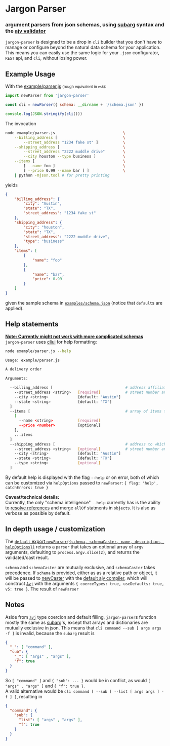 # Jargon Parser
### argument parsers from json schemas, using [subarg](https://github.com/substack/subarg) syntax and the [ajv validator](https://github.com/epoberezkin/ajv)
`jargon-parser` is designed to be a drop in `cli` builder that you don't have to manage or configure beyond the natural data schema for your application. This means you can easily use the same logic for your `.json` configurator, `REST` api, and `cli`, without losing power.
  
## Example Usage
With the [example/parser.js](example/parser.js) <small>(rough equivalent in `es6`)</small>:
```javascript
import newParser from 'jargon-parser'

const cli = newParser({ schema: __dirname + '/schema.json' })

console.log(JSON.stringify(cli()))
```
The invocation
```bash
node example/parser.js                              \
    --billing_address [                             \
        --street_address "1234 fake st" ]           \
    --shipping_address [                            \
        --street_address "2222 muddle drive"        \
        --city houston --type business ]            \
    --items [                                       \
        [ --name foo ]                              \
        [ --price 0.99 --name bar ] ]               \
    | python -mjson.tool # for pretty printing
```
yields
```json
{
    "billing_address": {
        "city": "Austin",
        "state": "TX",
        "street_address": "1234 fake st"
    },
    "shipping_address": {
        "city": "houston",
        "state": "TX",
        "street_address": "2222 muddle drive",
        "type": "business"
    },
    "items": [
        {
            "name": "foo"
        },
        {
            "name": "bar",
            "price": 0.99
        }
    ]
}
```
given the sample schema in [`examples/schema.json`](example/schema.json) (notice that `default`s are applied).
  
## Help statements
[**Note: Currently might not work with more complicated schemas**](#help-caveat)  
`jargon-parser` uses [cliui](https://github.com/yargs/cliui) for help formatting:
```bash
node example/parser.js --help

Usage: example/parser.js

A delivery order

Arguments:

  --billing_address [                                # address affiliated with credit card
    --street_address <string>   [required]           # street number and name
    --city <string>             [default: "Austin"]
    --state <string>            [default: "TX"]
  ]
  --items [                                          # array of items to purchase
    [
      --name <string>           [required]
      --price <number>          [optional]
    ],
    ...items
  ]
  --shipping_address [                               # address to which we will ship the package
    --street_address <string>   [optional]           # street number and name
    --city <string>             [default: "Austin"]
    --state <string>            [default: "TX"]
    --type <string>             [optional]
  ]
```
By default help is displayed with the flag `--help` or on error,
both of which can be customized via `helpOptions` passed to `newParser`: `{ flag: 'help', catchErrors: true }`
  
<a name="help-caveat">**Caveat/technical details:**</a>  
Currently, the only "schema intelligence" `--help` currently has is the ability to [resolve references](https://github.com/BigstickCarpet/json-schema-ref-parser) and merge `allOf` statments in `object`s. It is also as verbose as possible by default.

  
## In depth usage / customization
The [`default` export `newParser({schema, schemaCaster, name, description, helpOptions})`](src/parser.js#L32) returns a `parser` that takes an optional array of `argv` arguments,
defaulting to `process.argv.slice(2)`, and returns the validated/cast result.

`schema` and `schemaCaster` are mutually exclusive, and `schemaCaster` takes precedence.
If `schema` is provided, either as as a relative path or object,
it will be passed to [newCaster](src/schema.js#L30) with the [default ajv compiler](src/schema.js#L9),
which will construct [`Avj`](https://github.com/epoberezkin/ajv) with the arguments `{ coerceTypes: true, useDefaults: true, v5: true }`.
The result of `newParser` 
  
## Notes
Aside from [`avj`](https://github.com/epoberezkin/ajv) type coercion and default filling, `jargon-parser`s function mostly the same as [subarg](https://github.com/substack/subarg)'s, except that arrays and dictionaries are mutually exclusive in json. This means that `cli command --sub [ args args -f ]` is invalid, because the `subarg` result is
```json
{
  "_": [ "command" ],
  "sub": {
    "_": [ "args" , "args" ],
    "f": true
  }
}
```
So `[ "command" ]` and `{ "sub": ... }` would be in conflict,
as would `[ "args" , "args" ]` and `{ "f": true }`.  
A valid alternative would be `cli command [ --sub [ --list [ args args ] -f ] ]`, resulting in 
```json
{
  "command": {
    "sub": {
      "list": [ "args" , "args" ],
      "f": true
    }
  }
}
```
